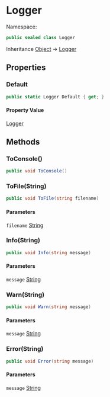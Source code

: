 # Logger

Namespace:

```csharp
public sealed class Logger
```

Inheritance [Object](https://docs.microsoft.com/en-us/dotnet/api/system.object) → [Logger](./logger.md)

## Properties

### **Default**

```csharp
public static Logger Default { get; }
```

#### Property Value

[Logger](./logger.md)<br>

## Methods

### **ToConsole()**

```csharp
public void ToConsole()
```

### **ToFile(String)**

```csharp
public void ToFile(string filename)
```

#### Parameters

`filename` [String](https://docs.microsoft.com/en-us/dotnet/api/system.string)<br>

### **Info(String)**

```csharp
public void Info(string message)
```

#### Parameters

`message` [String](https://docs.microsoft.com/en-us/dotnet/api/system.string)<br>

### **Warn(String)**

```csharp
public void Warn(string message)
```

#### Parameters

`message` [String](https://docs.microsoft.com/en-us/dotnet/api/system.string)<br>

### **Error(String)**

```csharp
public void Error(string message)
```

#### Parameters

`message` [String](https://docs.microsoft.com/en-us/dotnet/api/system.string)<br>
